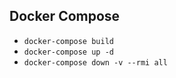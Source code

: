 ## Docker Compose

* ```docker-compose build```
* ```docker-compose up -d```
* ```docker-compose down -v --rmi all```